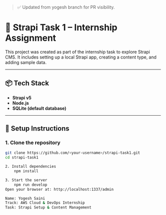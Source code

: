 > ✅ Updated from yogesh branch for PR visibility.


# 🚀 Strapi Task 1 – Internship Assignment

This project was created as part of the internship task to explore Strapi CMS. It includes setting up a local Strapi app, creating a content type, and adding sample data.

---

## 📦 Tech Stack

- **Strapi v5**
- **Node.js**
- **SQLite (default database)**

---

## 🔧 Setup Instructions

### 1. Clone the repository
```bash
git clone https://github.com/<your-username>/strapi-task1.git
cd strapi-task1

2. Install dependencies
    npm install

3. Start the server
    npm run develop
Open your browser at: http://localhost:1337/admin

Name: Yogesh Saini
Track: AWS Cloud & DevOps Internship
Task: Strapi Setup & Content Management
